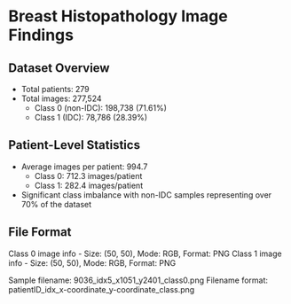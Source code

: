 # Breast Histopathology Image Findings

## Dataset Overview
- Total patients: 279
- Total images: 277,524
  - Class 0 (non-IDC): 198,738 (71.61%)
  - Class 1 (IDC): 78,786 (28.39%)

## Patient-Level Statistics
- Average images per patient: 994.7
  - Class 0: 712.3 images/patient
  - Class 1: 282.4 images/patient
- Significant class imbalance with non-IDC samples representing over 70% of the dataset

## File Format

Class 0 image info - Size: (50, 50), Mode: RGB, Format: PNG
Class 1 image info - Size: (50, 50), Mode: RGB, Format: PNG

Sample filename: 9036_idx5_x1051_y2401_class0.png
Filename format: patientID_idx_x-coordinate_y-coordinate_class.png